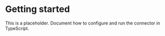 # Getting started

This is a placeholder. Document how to configure and run the connector in TypeScript.
